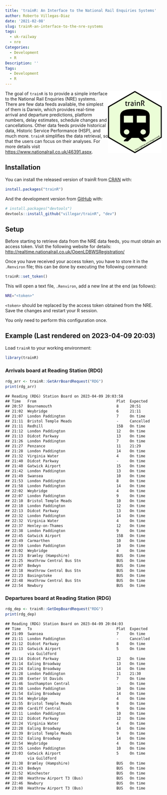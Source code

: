 ```yaml
---
title: 'trainR: An Interface to the National Rail Enquiries Systems'
author: Roberto Villegas-Diaz
date: '2021-02-08'
slug: trainR-an-interface-to-the-nre-systems
tags:
  - uk-railway
  - nre
Categories:
  - Development
  - R
Description: ''
Tags:
  - Development
  - R
---
```


<img src="https://raw.githubusercontent.com/villegar/trainR/main/inst/images/logo.png" alt="logo" align="right" height=200px/>

The goal of `trainR` is to provide a simple interface to the 
National Rail Enquiries (NRE) systems. There are few data feeds 
available, the simplest of them is Darwin, which provides real-time 
arrival and departure predictions, platform numbers, delay estimates, 
schedule changes and cancellations. Other data feeds provide historical 
data, Historic Service Performance (HSP), and much more. `trainR` 
simplifies the data retrieval, so that the users can focus on their 
analyses. For more details visit 
https://www.nationalrail.co.uk/46391.aspx.

## Installation

You can install the released version of trainR from [CRAN](https://CRAN.R-project.org) with:

``` r
install.packages("trainR")
```

And the development version from [GitHub](https://github.com/) with:

``` r
# install.packages("devtools")
devtools::install_github("villegar/trainR", "dev")
```

## Setup
Before starting to retrieve data from the NRE data feeds, you must obtain an access token. 
Visit the following website for details: http://realtime.nationalrail.co.uk/OpenLDBWSRegistration/

Once you have received your access token, you have to store it in the `.Renviron` file; this can be 
done by executing the following command:


```r
trainR::set_token()
```

This will open a text file, `.Renviron`, add a new line at the end (as follows):

```bash
NRE="<token>"
```

`<token>` should be replaced by the access token obtained from the NRE. Save the changes and restart 
your R session.

You only need to perform this configuration once.

## Example (Last rendered on 2023-04-09 20:03)

Load `trainR` to your working environment:

```r
library(trainR)
```

### Arrivals board at Reading Station (RDG)


```r
rdg_arr <- trainR::GetArrBoardRequest("RDG")
print(rdg_arr)
```

```
## Reading (RDG) Station Board on 2023-04-09 20:03:58
## Time   From                                    Plat  Expected
## 20:57  Bournemouth                             8     20:51
## 21:02  Weybridge                               6     21:11
## 21:07  London Paddington                       7     On time
## 21:11  Bristol Temple Meads                    -     Cancelled
## 21:11  Redhill                                 15B   On time
## 21:12  London Paddington                       12    On time
## 21:13  Didcot Parkway                          13    On time
## 21:26  London Paddington                       7     On time
## 21:27  Penzance                                11    21:29
## 21:28  London Paddington                       14    On time
## 21:32  Virginia Water                          4     On time
## 21:40  Didcot Parkway                          -     On time
## 21:40  Gatwick Airport                         15    On time
## 21:42  London Paddington                       13    On time
## 21:49  Swansea                                 10    On time
## 21:53  London Paddington                       8     On time
## 21:58  London Paddington                       14    On time
## 22:02  Weybridge                               4     On time
## 22:07  London Paddington                       9     On time
## 22:10  Bristol Temple Meads                    10    On time
## 22:10  London Paddington                       12    On time
## 22:13  Didcot Parkway                          13    On time
## 22:32  London Paddington                       14    On time
## 22:32  Virginia Water                          4     On time
## 22:37  Henley-on-Thames                        12    On time
## 22:38  London Paddington                       9     On time
## 22:45  Gatwick Airport                         15B   On time
## 22:49  Carmarthen                              10    On time
## 22:59  London Paddington                       10    On time
## 23:02  Weybridge                               4     On time
## 21:23  Bramley (Hampshire)                     BUS   On time
## 21:25  Heathrow Central Bus Stn                BUS   On time
## 22:07  Bedwyn                                  BUS   On time
## 22:18  Heathrow Central Bus Stn                BUS   On time
## 22:23  Basingstoke                             BUS   On time
## 22:48  Heathrow Central Bus Stn                BUS   On time
## 22:54  Newbury                                 BUS   On time
```

### Departures board at Reading Station (RDG)


```r
rdg_dep <- trainR::GetDepBoardRequest("RDG")
print(rdg_dep)
```

```
## Reading (RDG) Station Board on 2023-04-09 20:04:03
## Time   To                                      Plat  Expected
## 21:09  Swansea                                 7     On time
## 21:11  London Paddington                       -     Cancelled
## 21:12  Didcot Parkway                          8     On time
## 21:13  Gatwick Airport                         5     On time
##        via Guildford                           
## 21:14  Didcot Parkway                          12    On time
## 21:14  Ealing Broadway                         13    On time
## 21:24  Ealing Broadway                         14    On time
## 21:28  London Paddington                       11    21:30
## 21:30  Exeter St Davids                        7     On time
## 21:46  Southampton Central                     -     On time
## 21:50  London Paddington                       10    On time
## 21:54  Ealing Broadway                         14    On time
## 21:54  Weybridge                               4     On time
## 21:55  Bristol Temple Meads                    8     On time
## 22:09  Cardiff Central                         9     On time
## 22:11  London Paddington                       10    On time
## 22:12  Didcot Parkway                          12    On time
## 22:24  Virginia Water                          4     On time
## 22:28  Ealing Broadway                         14    On time
## 22:39  Bristol Temple Meads                    9     On time
## 22:52  Ealing Broadway                         14    On time
## 22:54  Weybridge                               4     On time
## 22:55  London Paddington                       10    On time
## 23:03  Gatwick Airport                         5     On time
##        via Guildford                           
## 21:38  Bramley (Hampshire)                     BUS   On time
## 21:43  Bedwyn                                  BUS   On time
## 21:52  Winchester                              BUS   On time
## 22:00  Heathrow Airport T3 (Bus)               BUS   On time
## 22:46  Newbury                                 BUS   On time
## 23:00  Heathrow Airport T3 (Bus)               BUS   On time
```
